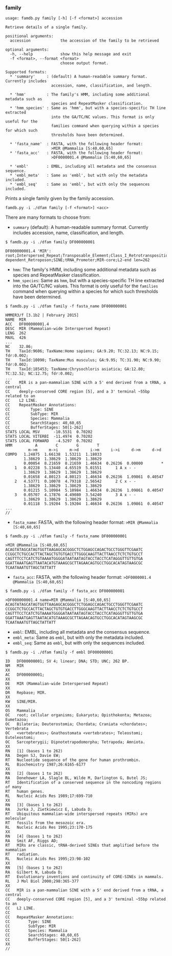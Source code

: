 ### family
```
usage: famdb.py family [-h] [-f <format>] accession

Retrieve details of a single family.

positional arguments:
  accession             the accession of the family to be retrieved

optional arguments:
  -h, --help            show this help message and exit
  -f <format>, --format <format>
                        choose output format.

Supported formats:
  * 'summary'     : (default) A human-readable summary format. Currently includes
                    accession, name, classification, and length.

  * 'hmm'         : The family's HMM, including some additional metadata such as
                    species and RepeatMasker classification.
  * 'hmm_species' : Same as 'hmm', but with a species-specific TH line extracted
                    into the GA/TC/NC values. This format is only useful for the
                    families command when querying within a species for which such
                    thresholds have been determined.

  * 'fasta_name'  : FASTA, with the following header format:
                    >MIR @Mammalia [S:40,60,65]
  * 'fasta_acc'   : FASTA, with the following header format:
                    >DF0000001.4 @Mammalia [S:40,60,65]

  * 'embl'        : EMBL, including all metadata and the consensus sequence.
  * 'embl_meta'   : Same as 'embl', but with only the metadata included.
  * 'embl_seq'    : Same as 'embl', but with only the sequences included.
```
Prints a single family given by the family accession.

`famdb.py -i ./dfam family [-f <format>] <acc>`

There are many formats to choose from:

  * `summary` (default): A human-readable summary format. Currently includes accession, name, classification, and length.
  ```
  $ famdb.py -i ./dfam family DF000000001

  DF000000001.4 'MIR': root;Interspersed_Repeat;Transposable_Element;Class_I_Retrotransposition;LINE-dependent_Retroposon;SINE;tRNA_Promoter;MIR-core;L2-end len=262
  ```
  * `hmm`: The family's HMM, including some additional metadata such as species and RepeatMasker classification.
  * `hmm_species`: Same as `hmm`, but with a species-specific TH line extracted into the GA/TC/NC values. This format is only useful for the `families` command when querying within a species for which such thresholds have been determined.
  ```
  $ famdb.py -i ./dfam family -f fasta_name DF000000001

  HMMER3/f [3.1b2 | February 2015]
  NAME  MIR
  ACC   DF000000001.4
  DESC  MIR (Mammalian-wide Interspersed Repeat)
  LENG  262
  MAXL  426
  ...
  NC    32.86;
  TH    TaxId:9606; TaxName:Homo sapiens; GA:9.20; TC:32.13; NC:9.15; fdr:0.002;
  TH    TaxId:10090; TaxName:Mus musculus; GA:9.95; TC:31.90; NC:9.90; fdr:0.002;
  TH    TaxId:185453; TaxName:Chrysochloris asiatica; GA:12.80; TC:32.52; NC:12.75; fdr:0.002;
  ...
  CC    MIR is a pan-mammalian SINE with a 5' end derived from a tRNA, a central
  CC    deeply-conserved CORE region [5], and a 3' terminal ~55bp related to an
  CC    L2 LINE.
  CC    RepeatMasker Annotations:
  CC         Type: SINE
  CC         SubType: MIR
  CC         Species: Mammalia
  CC         SearchStages: 40,60,65
  CC         BufferStages: 50[1-262]
  STATS LOCAL MSV      -10.5531  0.70202
  STATS LOCAL VITERBI  -11.4974  0.70202
  STATS LOCAL FORWARD   -4.5297  0.70202
  HMM          A        C        G        T   
            m->m     m->i     m->d     i->m     i->i     d->m     d->d
  COMPO   1.24875  1.66138  1.53211  1.18033
          1.38629  1.38629  1.38629  1.38629
          0.00054  8.21659  8.21659  1.46634  0.26236  0.00000        *
      1   0.02228  5.13440  4.65519  5.01551      1 A x - -
          1.38629  1.38629  1.38629  1.38629
          0.01658  4.80123  4.80123  1.46634  0.26236  1.09861  0.40547
      2   4.53771  0.10078  4.79318  2.56542      2 C x - -
          1.38629  1.38629  1.38629  1.38629
          0.01215  5.10984  5.10984  1.46634  0.26236  1.09861  0.40547
      3   0.05707  4.17876  4.49080  3.54240      3 A x - -
          1.38629  1.38629  1.38629  1.38629
          0.01118  5.19204  5.19204  1.46634  0.26236  1.09861  0.40547
  ...
  //
  ```
  * `fasta_name`: FASTA, with the following header format: `>MIR @Mammalia [S:40,60,65]`
  ```
  $ famdb.py -i ./dfam family -f fasta_name DF000000001

  >MIR @Mammalia [S:40,60,65]
  ACAGTATAGCATAGTGGTTAAGAGCACGGGCTCTGGAGCCAGACTGCCTGGGTTCGAATC
  CCGGCTCTGCCACTTACTAGCTGTGTGACCTTGGGCAAGTTACTTAACCTCTCTGTGCCT
  CAGTTTCCTCATCTGTAAAATGGGGATAATAATAGTACCTACCTCATAGGGTTGTTGTGA
  GGATTAAATGAGTTAATACATGTAAAGCGCTTAGAACAGTGCCTGGCACATAGTAAGCGC
  TCAATAAATGTTAGCTATTATT
  ```
  * `fasta_acc`: FASTA, with the following header format: `>DF0000001.4 @Mammalia [S:40,60,65]`
  ```
  $ famdb.py -i ./dfam family -f fasta_acc DF000000001

  >DF000000001.4 name=MIR @Mammalia [S:40,60,65]
  ACAGTATAGCATAGTGGTTAAGAGCACGGGCTCTGGAGCCAGACTGCCTGGGTTCGAATC
  CCGGCTCTGCCACTTACTAGCTGTGTGACCTTGGGCAAGTTACTTAACCTCTCTGTGCCT
  CAGTTTCCTCATCTGTAAAATGGGGATAATAATAGTACCTACCTCATAGGGTTGTTGTGA
  GGATTAAATGAGTTAATACATGTAAAGCGCTTAGAACAGTGCCTGGCACATAGTAAGCGC
  TCAATAAATGTTAGCTATTATT
  ```
  * `embl`: EMBL, including all metadata and the consensus sequence.
  * `embl_meta`: Same as `embl`, but with only the metadata included.
  * `embl_seq`: Same as `embl`, but with only the sequences included.
```
$ famdb.py -i ./dfam family -f embl DF000000001

ID   DF000000001; SV 4; linear; DNA; STD; UNC; 262 BP.
NM   MIR
XX
AC   DF000000001;
XX
DE   MIR (Mammalian-wide Interspersed Repeat)
XX
DR   Repbase; MIR.
XX
KW   SINE/MIR.
XX
OS   Mammalia
OC   root; cellular organisms; Eukaryota; Opisthokonta; Metazoa; Eumetazoa;
OC   Bilateria; Deuterostomia; Chordata; Craniata <chordates>; Vertebrata
OC   <vertebrates>; Gnathostomata <vertebrates>; Teleostomi; Euteleostomi;
OC   Sarcopterygii; Dipnotetrapodomorpha; Tetrapoda; Amniota.
XX
RN   [1] (bases 1 to 262)
RA   Degen SJ, Davie EW;
RT   Nucleotide sequence of the gene for human prothrombin.
RL   Biochemistry 1987;26:6165-6177
XX
RN   [2] (bases 1 to 262)
RA   Donehower LA, Slagle BL, Wilde M, Darlington G, Butel JS;
RT   Identification of a conserved sequence in the noncoding regions of many
RT   human genes.
RL   Nucleic Acids Res 1989;17:699-710
XX
RN   [3] (bases 1 to 262)
RA   Jurka J, Zietkiewicz E, Labuda D;
RT   Ubiquitous mammalian-wide interspersed repeats (MIRs) are molecular
RT   fossils from the mesozoic era.
RL   Nucleic Acids Res 1995;23:170-175
XX
RN   [4] (bases 1 to 262)
RA   Smit AF, Riggs AD;
RT   MIRs are classic, tRNA-derived SINEs that amplified before the mammalian
RT   radiation.
RL   Nucleic Acids Res 1995;23:98-102
XX
RN   [5] (bases 1 to 262)
RA   Gilbert N, Labuda D;
RT   Evolutionary inventions and continuity of CORE-SINEs in mammals.
RL   J Mol Biol 2000;298:365-377
XX
CC   MIR is a pan-mammalian SINE with a 5' end derived from a tRNA, a central
CC   deeply-conserved CORE region [5], and a 3' terminal ~55bp related to an
CC   L2 LINE.
CC
CC   RepeatMasker Annotations:
CC        Type: SINE
CC        SubType: MIR
CC        Species: Mammalia
CC        SearchStages: 40,60,65
CC        BufferStages: 50[1-262]
XX
//
```